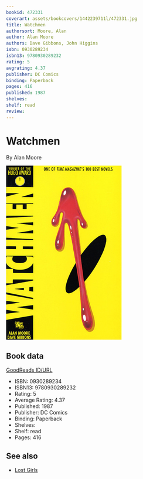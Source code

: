 ```yaml
---
bookid: 472331
coverart: assets/bookcovers/1442239711l/472331.jpg
title: Watchmen
authorsort: Moore, Alan
author: Alan Moore
authors: Dave Gibbons, John Higgins
isbn: 0930289234
isbn13: 9780930289232
rating: 5
avgrating: 4.37
publisher: DC Comics
binding: Paperback
pages: 416
published: 1987
shelves: 
shelf: read
review: 
---
```


# Watchmen

By Alan Moore

![](../../assets/bookcovers/1442239711l/472331.jpg)

## Book data

[GoodReads ID/URL](https://www.goodreads.com/book/show/472331)

- ISBN: 0930289234
- ISBN13: 9780930289232
- Rating: 5
- Average Rating: 4.37
- Published: 1987
- Publisher: DC Comics
- Binding: Paperback
- Shelves: 
- Shelf: read
- Pages: 416


## See also

- [Lost Girls](Lost_Girls.md)
